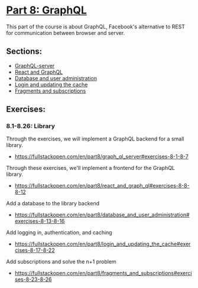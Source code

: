 # [Part 8: GraphQL](https://fullstackopen.com/en/part8)
This part of the course is about GraphQL, Facebook's alternative to REST for communication between browser and server.

## Sections:
* [GraphQL-server](https://fullstackopen.com/en/part8/graph_ql_server)
* [React and GraphQL](https://fullstackopen.com/en/part8/react_and_graph_ql)
* [Database and user administration](https://fullstackopen.com/en/part8/database_and_user_administration)
* [Login and updating the cache](https://fullstackopen.com/en/part8/login_and_updating_the_cache)
* [Fragments and subscriptions](https://fullstackopen.com/en/part8/fragments_and_subscriptions)

## Exercises:
### **8.1-8.26: Library**
Through the exercises, we will implement a GraphQL backend for a small library.
* https://fullstackopen.com/en/part8/graph_ql_server#exercises-8-1-8-7

Through these exercises, we'll implement a frontend for the GraphQL library.
* https://fullstackopen.com/en/part8/react_and_graph_ql#exercises-8-8-8-12

Add a database to the library backend
* https://fullstackopen.com/en/part8/database_and_user_administration#exercises-8-13-8-16

Add logging in, authentication, and caching
* https://fullstackopen.com/en/part8/login_and_updating_the_cache#exercises-8-17-8-22

Add subscriptions and solve the n+1 problem
* https://fullstackopen.com/en/part8/fragments_and_subscriptions#exercises-8-23-8-26
